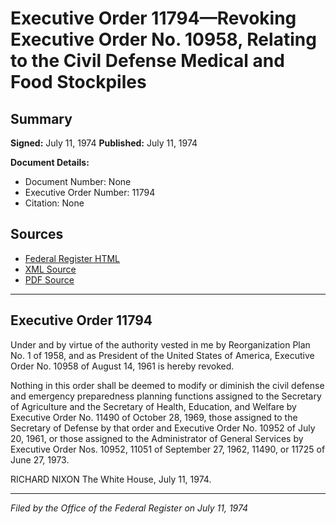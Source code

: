 # Executive Order 11794—Revoking Executive Order No. 10958, Relating to the Civil Defense Medical and Food Stockpiles

## Summary

**Signed:** July 11, 1974
**Published:** July 11, 1974

**Document Details:**
- Document Number: None
- Executive Order Number: 11794
- Citation: None

## Sources
- [Federal Register HTML](https://www.presidency.ucsb.edu/documents/executive-order-11794-revoking-executive-order-no-10958-relating-the-civil-defense-medical)
- [XML Source](None)
- [PDF Source](None)

---

## Executive Order 11794

Under and by virtue of the authority vested in me by Reorganization Plan No. 1 of 1958, and as President of the United States of America, Executive Order No. 10958 of August 14, 1961 is hereby revoked.

Nothing in this order shall be deemed to modify or diminish the civil defense and emergency preparedness planning functions assigned to the Secretary of Agriculture and the Secretary of Health, Education, and Welfare by Executive Order No. 11490 of October 28, 1969, those assigned to the Secretary of Defense by that order and Executive Order No. 10952 of July 20, 1961, or those assigned to the Administrator of General Services by Executive Order Nos. 10952, 11051 of September 27, 1962, 11490, or 11725 of June 27, 1973.

RICHARD NIXON
The White House,
July 11, 1974.

---

*Filed by the Office of the Federal Register on July 11, 1974*
